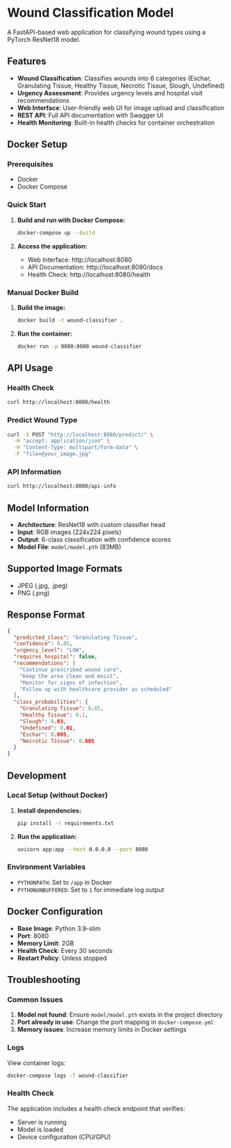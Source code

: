 # Wound Classification Model

A FastAPI-based web application for classifying wound types using a PyTorch ResNet18 model.

## Features

- **Wound Classification**: Classifies wounds into 6 categories (Eschar, Granulating Tissue, Healthy Tissue, Necrotic Tissue, Slough, Undefined)
- **Urgency Assessment**: Provides urgency levels and hospital visit recommendations
- **Web Interface**: User-friendly web UI for image upload and classification
- **REST API**: Full API documentation with Swagger UI
- **Health Monitoring**: Built-in health checks for container orchestration

## Docker Setup

### Prerequisites

- Docker
- Docker Compose

### Quick Start

1. **Build and run with Docker Compose:**

   ```bash
   docker-compose up --build
   ```

2. **Access the application:**
   - Web Interface: http://localhost:8080
   - API Documentation: http://localhost:8080/docs
   - Health Check: http://localhost:8080/health

### Manual Docker Build

1. **Build the image:**

   ```bash
   docker build -t wound-classifier .
   ```

2. **Run the container:**
   ```bash
   docker run -p 8080:8080 wound-classifier
   ```

## API Usage

### Health Check

```bash
curl http://localhost:8080/health
```

### Predict Wound Type

```bash
curl -X POST "http://localhost:8080/predict/" \
  -H "accept: application/json" \
  -H "Content-Type: multipart/form-data" \
  -F "file=@your_image.jpg"
```

### API Information

```bash
curl http://localhost:8080/api-info
```

## Model Information

- **Architecture**: ResNet18 with custom classifier head
- **Input**: RGB images (224x224 pixels)
- **Output**: 6-class classification with confidence scores
- **Model File**: `model/model.pth` (83MB)

## Supported Image Formats

- JPEG (.jpg, .jpeg)
- PNG (.png)

## Response Format

```json
{
  "predicted_class": "Granulating Tissue",
  "confidence": 0.85,
  "urgency_level": "LOW",
  "requires_hospital": false,
  "recommendations": [
    "Continue prescribed wound care",
    "Keep the area clean and moist",
    "Monitor for signs of infection",
    "Follow up with healthcare provider as scheduled"
  ],
  "class_probabilities": {
    "Granulating Tissue": 0.85,
    "Healthy Tissue": 0.1,
    "Slough": 0.03,
    "Undefined": 0.01,
    "Eschar": 0.005,
    "Necrotic Tissue": 0.005
  }
}
```

## Development

### Local Setup (without Docker)

1. **Install dependencies:**

   ```bash
   pip install -r requirements.txt
   ```

2. **Run the application:**
   ```bash
   uvicorn app:app --host 0.0.0.0 --port 8080
   ```

### Environment Variables

- `PYTHONPATH`: Set to `/app` in Docker
- `PYTHONUNBUFFERED`: Set to `1` for immediate log output

## Docker Configuration

- **Base Image**: Python 3.9-slim
- **Port**: 8080
- **Memory Limit**: 2GB
- **Health Check**: Every 30 seconds
- **Restart Policy**: Unless stopped

## Troubleshooting

### Common Issues

1. **Model not found**: Ensure `model/model.pth` exists in the project directory
2. **Port already in use**: Change the port mapping in `docker-compose.yml`
3. **Memory issues**: Increase memory limits in Docker settings

### Logs

View container logs:

```bash
docker-compose logs -f wound-classifier
```

### Health Check

The application includes a health check endpoint that verifies:

- Server is running
- Model is loaded
- Device configuration (CPU/GPU)
